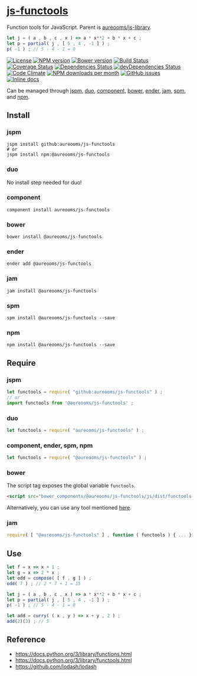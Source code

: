[js-functools](http://aureooms.github.io/js-functools)
==

Function tools for JavaScript. Parent is [aureooms/js-library](https://github.com/aureooms/js-library).

```js
let j = ( a , b , c , x ) => a * x**2 + b * x + c ;
let p = partial( j , [ 5 , 4 , -1 ] ) ;
p( -1 ) ; // 5 - 4 - 1 = 0
```

[![License](https://img.shields.io/github/license/aureooms/js-functools.svg?style=flat)](https://raw.githubusercontent.com/aureooms/js-functools/master/LICENSE)
[![NPM version](https://img.shields.io/npm/v/@aureooms/js-functools.svg?style=flat)](https://www.npmjs.org/package/@aureooms/js-functools)
[![Bower version](https://img.shields.io/bower/v/@aureooms/js-functools.svg?style=flat)](http://bower.io/search/?q=@aureooms/js-functools)
[![Build Status](https://img.shields.io/travis/aureooms/js-functools.svg?style=flat)](https://travis-ci.org/aureooms/js-functools)
[![Coverage Status](https://img.shields.io/coveralls/aureooms/js-functools.svg?style=flat)](https://coveralls.io/r/aureooms/js-functools)
[![Dependencies Status](https://img.shields.io/david/aureooms/js-functools.svg?style=flat)](https://david-dm.org/aureooms/js-functools#info=dependencies)
[![devDependencies Status](https://img.shields.io/david/dev/aureooms/js-functools.svg?style=flat)](https://david-dm.org/aureooms/js-functools#info=devDependencies)
[![Code Climate](https://img.shields.io/codeclimate/github/aureooms/js-functools.svg?style=flat)](https://codeclimate.com/github/aureooms/js-functools)
[![NPM downloads per month](https://img.shields.io/npm/dm/@aureooms/js-functools.svg?style=flat)](https://www.npmjs.org/package/@aureooms/js-functools)
[![GitHub issues](https://img.shields.io/github/issues/aureooms/js-functools.svg?style=flat)](https://github.com/aureooms/js-functools/issues)
[![Inline docs](http://inch-ci.org/github/aureooms/js-functools.svg?branch=master&style=shields)](http://inch-ci.org/github/aureooms/js-functools)

Can be managed through [jspm](https://github.com/jspm/jspm-cli),
[duo](https://github.com/duojs/duo),
[component](https://github.com/componentjs/component),
[bower](https://github.com/bower/bower),
[ender](https://github.com/ender-js/Ender),
[jam](https://github.com/caolan/jam),
[spm](https://github.com/spmjs/spm),
and [npm](https://github.com/npm/npm).

## Install

### jspm
```terminal
jspm install github:aureooms/js-functools
# or
jspm install npm:@aureooms/js-functools
```
### duo
No install step needed for duo!

### component
```terminal
component install aureooms/js-functools
```

### bower
```terminal
bower install @aureooms/js-functools
```

### ender
```terminal
ender add @aureooms/js-functools
```

### jam
```terminal
jam install @aureooms/js-functools
```

### spm
```terminal
spm install @aureooms/js-functools --save
```

### npm
```terminal
npm install @aureooms/js-functools --save
```

## Require
### jspm
```js
let functools = require( "github:aureooms/js-functools" ) ;
// or
import functools from '@aureooms/js-functools' ;
```
### duo
```js
let functools = require( "aureooms/js-functools" ) ;
```

### component, ender, spm, npm
```js
let functools = require( "@aureooms/js-functools" ) ;
```

### bower
The script tag exposes the global variable `functools`.
```html
<script src="bower_components/@aureooms/js-functools/js/dist/functools.min.js"></script>
```
Alternatively, you can use any tool mentioned [here](http://bower.io/docs/tools/).

### jam
```js
require( [ "@aureooms/js-functools" ] , function ( functools ) { ... } ) ;
```

## Use

```js
let f = x => x + 1 ;
let g = x => 2 * x ;
let odd = compose( [ f , g ] ) ;
odd( 7 ) ; // 2 * 7 + 1 = 15

let j = ( a , b , c , x ) => a * x**2 + b * x + c ;
let p = partial( j , [ 5 , 4 , -1 ] ) ;
p( -1 ) ; // 5 - 4 - 1 = 0

let add = curry( ( x , y ) => x + y , 2 ) ;
add(2)(3) ; // 5
```

## Reference

  - https://docs.python.org/3/library/functions.html
  - https://docs.python.org/3/library/functools.html
  - https://github.com/lodash/lodash
